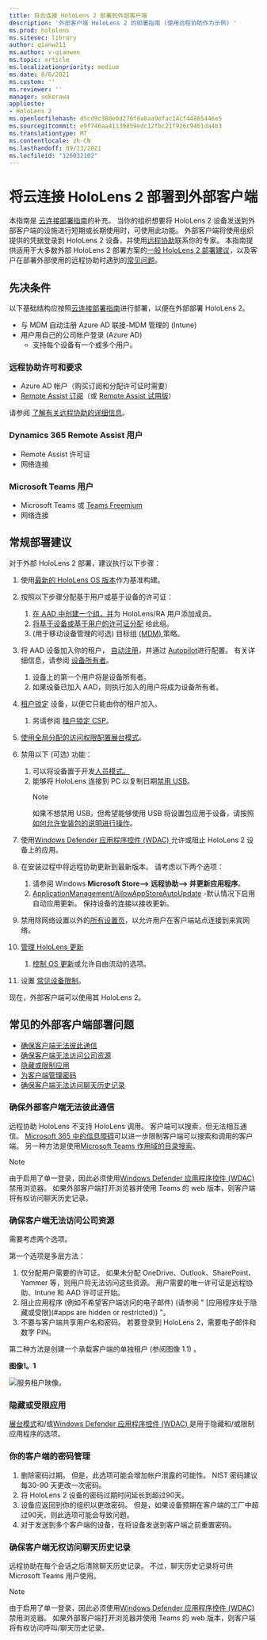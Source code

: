 ```yaml
---
title: 将云连接 HoloLens 2 部署到外部客户端
description: '外部客户端 HoloLens 2 的部署指南 (使用远程协助作为示例) '
ms.prod: hololens
ms.sitesec: library
author: qianw211
ms.author: v-qianwen
ms.topic: article
ms.localizationpriority: medium
ms.date: 8/6/2021
ms.custom: ''
ms.reviewer: ''
manager: sekerawa
appliesto:
- HoloLens 2
ms.openlocfilehash: d5cd9c380e0d276f0a8aa9efac14cf44885446e5
ms.sourcegitcommit: e9f746aa41139859edc12fbc21f926c9461da4b3
ms.translationtype: MT
ms.contentlocale: zh-CN
ms.lasthandoff: 09/13/2021
ms.locfileid: "126032102"
---
```

# <a name="deploy-cloud-connected-hololens-2-to-external-clients"></a>将云连接 HoloLens 2 部署到外部客户端

本指南是 [云连接部署指南](hololens2-cloud-connected-overview.md)的补充。 当你的组织想要将 HoloLens 2 设备发送到外部客户端的设施进行短期或长期使用时，可使用此功能。 外部客户端将使用组织提供的凭据登录到 HoloLens 2 设备，并使用[远程协助](/dynamics365/mixed-reality/remote-assist/ra-overview)联系你的专家。 本指南提供适用于大多数外部 HoloLens 2 部署方案的[一般 HoloLens 2 部署建议](#general-deployment-recommendations)，以及客户在部署外部使用的远程协助时遇到的[常见问题](#common-external-client-deployment-concerns)。 

## <a name="prerequisites"></a>先决条件

以下基础结构应按照[云连接部署指南](hololens2-cloud-connected-overview.md)进行部署，以便在外部部署 HoloLens 2。

- 与 MDM 自动注册 Azure AD 联接-MDM 管理的 (Intune) 
- 用户用自己的公司帐户登录 (Azure AD) 
    - 支持每个设备有一个或多个用户。

### <a name="remote-assist-licensing-and-requirements"></a>远程协助许可和要求

- Azure AD 帐户（购买订阅和分配许可证时需要）
- [Remote Assist 订阅](/dynamics365/mixed-reality/remote-assist/buy-and-deploy-remote-assist)（或 [Remote Assist 试用版](/dynamics365/mixed-reality/remote-assist/try-remote-assist)）

请参阅 [了解有关远程协助的详细信息](/hololens/hololens2-cloud-connected-overview#learn-about-remote-assist)。

### <a name="dynamics-365-remote-assist-user"></a>Dynamics 365 Remote Assist 用户

- Remote Assist 许可证
- 网络连接

### <a name="microsoft-teams-user"></a>Microsoft Teams 用户

- Microsoft Teams 或 [Teams Freemium](https://products.office.com/microsoft-teams/free)
- 网络连接

## <a name="general-deployment-recommendations"></a>常规部署建议

对于外部 HoloLens 2 部署，建议执行以下步骤：

1. 使用[最新的 HoloLens OS 版本](https://aka.ms/hololens2download)作为基准构建。
1. 按照以下步骤分配基于用户或基于设备的许可证：
    1. [在 AAD 中创建一个组，并](/azure/active-directory/fundamentals/active-directory-groups-create-azure-portal#create-a-basic-group-and-add-members)为 HoloLens/RA 用户添加成员。
    1. [将基于设备或基于用户的许可证分配](/azure/active-directory/enterprise-users/licensing-groups-assign#:~:text=In%20this%20article%201%20Assign%20the%20required%20licenses,3%20Check%20for%20license%20problems%20and%20resolve%20them) 给此组。
    1.  (用于移动设备管理的可选) 目标组 [ (MDM) ](hololens-enroll-mdm.md) 策略。

1. 将 AAD 设备加入你的租户， [自动注册](/hololens/hololens-enroll-mdm#auto-enrollment-in-mdm)，并通过 [Autopilot](/hololens/hololens2-autopilot)进行配置。 有关详细信息，请参阅 [设备所有者](/hololens/security-adminless-os#device-owner)。
    1. 设备上的第一个用户将是设备所有者。
    1. 如果设备已加入 AAD，则执行加入的用户将成为设备所有者。
    
1. [租户锁定](/hololens/hololens-release-notes#tenantlockdown-csp-and-autopilot) 设备，以便它只能由你的租户加入。
    1. 另请参阅 [租户锁定 CSP](/windows/client-management/mdm/tenantlockdown-csp)。

1. [使用全局分配的访问权限配置展台模式](/hololens/hololens-global-assigned-access-kiosk)。

1. 禁用以下 (可选) 功能：
    1. 可以将设备置于开发[人员模式。](/windows/client-management/mdm/policy-csp-applicationmanagement#applicationmanagement-allowdeveloperunlock)
    1. 能够将 HoloLens 连接到 PC 以复制日期[禁用 USB](/windows/client-management/mdm/policy-csp-connectivity#connectivity-allowusbconnection)。
       > [!NOTE]
        > 如果不想禁用 USB，但希望能够使用 USB 将设置包应用于设备，请按照 [如何允许安装包的说明进行操作](/windows/client-management/mdm/policy-csp-security#security-allowaddprovisioningpackage)。

1. 使用[Windows Defender 应用程序控件 (WDAC) ](/hololens/windows-defender-application-control-wdac)允许或阻止 HoloLens 2 设备上的应用。
1. 在安装过程中将远程协助更新到最新版本。 请考虑以下两个选项：
    1. 请参阅 Windows **Microsoft Store--> 远程协助--> 并更新应用程序**。
    1. [ApplicationManagement/AllowAppStoreAutoUpdate](/windows/client-management/mdm/policy-csp-applicationmanagement#applicationmanagement-allowappstoreautoupdate) -默认情况下启用自动应用更新。 保持设备的连接以接收更新。
1. 禁用除网络设置以外的[所有设置页](/hololens/settings-uri-list)，以允许用户在客户端站点连接到来宾网络。
1. [管理 HoloLens 更新](/hololens/hololens-updates)
    1. [控制 OS 更新](/mem/intune/protect/windows-update-for-business-configure#create-and-assign-update-rings)或允许自由流动的选项。
1. 设置 [常见设备限制](/hololens/hololens-common-device-restrictions)。

现在，外部客户端可以使用其 HoloLens 2。

## <a name="common-external-client-deployment-concerns"></a>常见的外部客户端部署问题

- [确保客户端无法彼此通信](#ensure-that-external-clients-cant-communicate-with-one-another)
- [确保客户端无法访问公司资源](#ensure-that-clients-wont-have-access-to-company-resources)
- [隐藏或限制应用](#hidden-or-restricted-apps)
- [为客户端管理密码](#password-management-for-your-clients) 
- [确保客户端无法访问聊天历史记录](#ensure-that-clients-wont-have-access-to-chat-history)

### <a name="ensure-that-external-clients-cant-communicate-with-one-another"></a>确保外部客户端无法彼此通信

远程协助 HoloLens 不支持 HoloLens 调用。 客户端可以搜索，但无法相互通信。 [Microsoft 365 中的信息障碍](/microsoft-365/compliance/information-barriers)可以进一步限制客户端可以搜索和调用的客户端。 另一种方法是使用[Microsoft Teams 作用域的目录搜索](/MicrosoftTeams/teams-scoped-directory-search)。

 > [!NOTE]
> 由于启用了单一登录，因此必须使用[Windows Defender 应用程序控件 (WDAC) ](/hololens/windows-defender-application-control-wdac)禁用浏览器。 如果外部客户端打开浏览器并使用 Teams 的 web 版本，则客户端将有权访问聊天历史记录。

### <a name="ensure-that-clients-wont-have-access-to-company-resources"></a>确保客户端无法访问公司资源

需要考虑两个选项。

第一个选项是多层方法：

1. 仅分配用户需要的许可证。 如果未分配 OneDrive、Outlook、SharePoint、Yammer 等，则用户将无法访问这些资源。 用户需要的唯一许可证是远程协助、Intune 和 AAD 许可证开始。
1. 阻止应用程序 (例如不希望客户端访问的电子邮件)  (请参阅 " [应用程序处于隐藏或受限](#apps are hidden or restricted)) "。
1. 不要与客户端共享用户名和密码。 若要登录到 HoloLens 2，需要电子邮件和数字 PIN。

第二种方法是创建一个承载客户端的单独租户 (参阅图像 1.1) 。

**图像1。1**

![服务租户映像。](./images/hololens-service-tenant-image.png)

### <a name="hidden-or-restricted-apps"></a>隐藏或受限应用

[展台模式](/hololens/hololens-kiosk)和/或[Windows Defender 应用程序控件 (WDAC) ](/hololens/windows-efender-application-control-wdac)是用于隐藏和/或限制应用程序的选项。

### <a name="password-management-for-your-clients"></a>你的客户端的密码管理

1. 删除密码过期。 但是，此选项可能会增加帐户泄露的可能性。 NIST 密码建议每30-90 天更改一次密码。
1. 将 HoloLens 2 设备的密码过期时间延长到超过90天。
1. 设备应返回到你的组织以更改密码。 但是，如果设备预期在客户端的工厂中超过90天，则此选项可能会导致问题。  
1. 对于发送到多个客户端的设备，在将设备发送到客户端之前重置密码。

### <a name="ensure-that-clients-wont-have-access-to-chat-history"></a>确保客户端无权访问聊天历史记录

远程协助在每个会话之后清除聊天历史记录。 不过，聊天历史记录将可供 Microsoft Teams 用户使用。

> [!NOTE]
> 由于启用了单一登录，因此必须使用[Windows Defender 应用程序控件 (WDAC) ](/hololens/windows-defender-application-control-wdac)禁用浏览器。  如果外部客户端打开浏览器并使用 Teams 的 web 版本，则客户端将有权访问呼叫/聊天历史记录。
